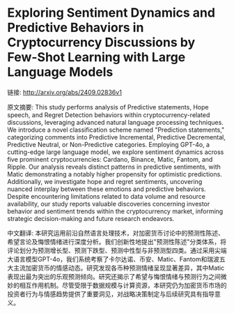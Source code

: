 # Exploring Sentiment Dynamics and Predictive Behaviors in Cryptocurrency Discussions by Few-Shot Learning with Large Language Models

链接: http://arxiv.org/abs/2409.02836v1

原文摘要:
This study performs analysis of Predictive statements, Hope speech, and
Regret Detection behaviors within cryptocurrency-related discussions,
leveraging advanced natural language processing techniques. We introduce a
novel classification scheme named "Prediction statements," categorizing
comments into Predictive Incremental, Predictive Decremental, Predictive
Neutral, or Non-Predictive categories. Employing GPT-4o, a cutting-edge large
language model, we explore sentiment dynamics across five prominent
cryptocurrencies: Cardano, Binance, Matic, Fantom, and Ripple. Our analysis
reveals distinct patterns in predictive sentiments, with Matic demonstrating a
notably higher propensity for optimistic predictions. Additionally, we
investigate hope and regret sentiments, uncovering nuanced interplay between
these emotions and predictive behaviors. Despite encountering limitations
related to data volume and resource availability, our study reports valuable
discoveries concerning investor behavior and sentiment trends within the
cryptocurrency market, informing strategic decision-making and future research
endeavors.

中文翻译:
本研究运用前沿自然语言处理技术，对加密货币讨论中的预测性陈述、希望言论及悔恨情绪进行深度分析。我们创新性地提出"预测性陈述"分类体系，将评论划分为预测增长型、预测下跌型、预测中性型与非预测型四类。通过采用尖端大语言模型GPT-4o，我们系统考察了卡尔达诺、币安、Matic、Fantom和瑞波五大主流加密货币的情感动态。研究发现各币种预测情绪呈现显著差异，其中Matic表现出最为突出的乐观预测倾向。研究还揭示了希望与悔恨情绪与预测行为之间微妙的相互作用机制。尽管受限于数据规模与计算资源，本研究仍为加密货币市场的投资者行为与情感趋势提供了重要洞见，对战略决策制定与后续研究具有指导意义。
